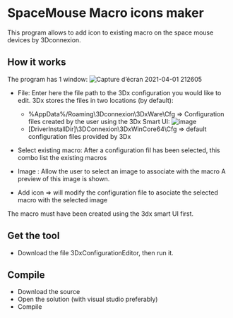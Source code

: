 # SpaceMouse Macro icons maker
This program allows to add icon to existing macro on the space mouse devices by 3Dconnexion.

## How it works
The program has 1 window:
![Capture d’écran 2021-04-01 212605](https://user-images.githubusercontent.com/28806724/113344068-e7b45300-9330-11eb-991d-63f17206c55a.png)

- File: Enter here the file path to the 3Dx configuration you would like to edit. 3Dx stores the files in two locations (by default):
  - %AppData%/Roaming\3Dconnexion\3DxWare\Cfg => Configuration files created by the user using the 3Dx Smart UI:
![image](https://user-images.githubusercontent.com/28806724/113344529-79bc5b80-9331-11eb-932a-34db0f521ccc.png)
  - [DriverInstallDir]\3DConnexion\3DxWinCore64\Cfg => default configuration files provided by 3Dx

- Select existing macro: After a configuration fil has been selected, this combo list the existing macros
- Image : Allow the user to select an image to associate with the macro A preview of this image is shown.
- Add icon => will modify the configuration file to asociate the selected macro with the selected image


The macro must have been created using the 3dx smart UI first.

## Get the tool
- Download the file 3DxConfigurationEditor, then run it.

## Compile
- Download the source
- Open the solution (with visual studio preferably)
- Compile
